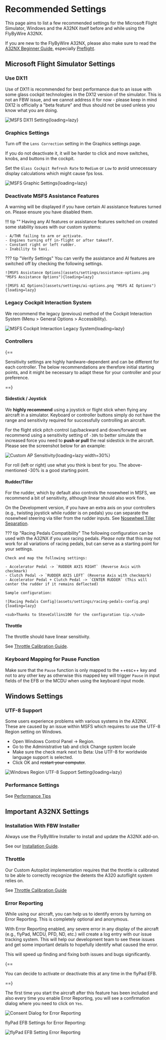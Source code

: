 # Recommended Settings

<style>
    .md-typeset .admonition.block, .md-typeset details.block {
        text-align: center;
    }
</style>

This page aims to list a few recommended settings for the Microsoft Flight Simulator, Windows and the A32NX itself before and while using the FlyByWire A32NX.

If you are new to the FlyByWire A32NX, please also make sure to read the [A32NX Beginner Guide](../pilots-corner/beginner-guide/overview.md), especially [Preflight](../pilots-corner/beginner-guide/preflight.md).

## Microsoft Flight Simulator Settings

### Use DX11

Use of DX11 is recommended for best performance due to an issue with some glass cockpit technologies in the DX12 version of the simulator. This is not an FBW issue, and we cannot address it for now - please keep in mind DX12 is officially a "beta feature" and thus should not be used unless you know what you are doing.

![MSFS DX11 Setting](assets/settings/msfs-dx11.png "MSFS DX11 Setting"){loading=lazy}

### Graphics Settings

Turn off the `Lens Correction` setting in the Graphics settings page.

If you do not deactivate it, it will be harder to click and move switches, knobs, and buttons in the cockpit.

Set the `Glass Cockpit Refresh Rate` to `Medium` or `Low` to avoid unnecessary display calculations which might cause fps loss.

![MSFS Graphic Settings](assets/settings/msfs-settings.png "MSFS Graphic Settings"){loading=lazy}

### Deactivate MSFS Assistance Features

A warning will be displayed if you have certain AI assistance features turned on. Please ensure you have disabled them.

!!! tip ""
    Having any AI features or assistance features switched on created some stability issues with our custom systems:

    - A/THR failing to arm or activate.
    - Engines turning off in-flight or after takeoff.
    - Constant right or left rudder.
    - Inability to taxi.

<!--![AI Settings New](assets/settings/ai-settings-new.png){loading=lazy}-->

??? tip "Verify Settings"
    You can verify the assistance and AI features are switched off by checking the following settings.

    ![MSFS Assistance Options](assets/settings/assistance-options.png "MSFS Assistance Options"){loading=lazy}

    ![MSFS AI Options](assets/settings/ai-options.png "MSFS AI Options"){loading=lazy}


### Legacy Cockpit Interaction System

We recommend the legacy (previous) method of the Cockpit Interaction System (Menu > General Options > Accessibility).

![MSFS Cockpit Interaction Legacy System](assets/settings/msfs-legacy-controls.png "MSFS Cockpit Interaction Legacy System"){loading=lazy}

### Controllers

{==

Sensitivity settings are highly hardware-dependent and can be different for each controller. The below recommendations are therefore initial starting points, and it might be necessary to adapt these for your controller and your preference.

==}

#### Sidestick / Joystick

We **highly recommend** using a joystick or flight stick when flying any aircraft in a simulator. Keyboard or controller buttons simply do not have the range and sensitivity required for successfully controlling an aircraft.

For the flight stick pitch control (up/backward and down/forward) we recommend using a sensitivity setting of `-30%` to better simulate the increased force you need to **push or pull** the real sidestick in the aircraft. Please see the screenshot below for an example:

![Custom AP Sensitivity](assets/feature-guides/sensitivity-custom-ap.png "Custom AP Sensitivity"){loading=lazy width=30%}

For roll (left or right) use what you think is best for you. The above-mentioned -30% is a good starting point.

#### Rudder/Tiller

For the rudder, which by default also controls the nosewheel in MSFS, we recommend a bit of sensitivity, although linear should also work fine.

On the Development version, if you have an extra axis on your controllers (e.g., twisting joystick while rudder is on pedals) you can separate the nosewheel steering via tiller from the rudder inputs. See [Nosewheel Tiller Separation](feature-guides/nw-tiller.md).

??? tip "Racing Pedals Compatibility"
    The following configuration can be used with the A32NX if you use racing pedals. *Please note* that this may not work for all variations of racing pedals, but can serve as a starting point for your settings.

    Check and map the following settings:
    
    - Accelerator Pedal -> `RUDDER AXIS RIGHT` (Reverse Axis with checkmark)
    - Clutch Pedal -> `RUDDER AXIS LEFT` (Reverse Axis with checkmark)
    - Accelerator Pedal + Clutch Pedal -> `CENTER RUDDER` (This will center the rudder if it remains deflected)
    
    Sample configuration:

    ![Racing Pedals Config](assets/settings/racing-pedals-config.png){loading=lazy}

    <sub>Thanks to SteveCollins100 for the configuration tip.</sub>

#### Throttle

The throttle should have linear sensitivity.

See [Throttle Calibration Guide](feature-guides/flypados3/throttle-calibration.md).

### Keyboard Mapping for Pause Function

Make sure that the `Pause` function is only mapped to the ++esc++ key and not to any other key as otherwise this mapped 
key will trigger `Pause` in input fields of the EFB or the MCDU when using the keyboard input mode. 

## Windows Settings

### UTF-8 Support

Some users experience problems with various systems in the A32NX. These are caused by an issue within MSFS which requires to use the UTF-8 Region setting on Windows.

- Open Windows Control Panel -> Region.
- Go to the Administrative tab and click Change system locale
- Make sure the check mark next to Beta: Use UTF-8 for worldwide language support is selected.
- Click OK and ~~restart your computer~~.

![Windows Region UTF-8 Support Setting](assets/settings/utf8-windows-setting.png "Windows Region UTF-8 Support Setting"){loading=lazy}

### Performance Settings

See [Performance Tips](support/performance-tips.md)

## Important A32NX Settings

### Installation With FBW Installer

Always use the FlyByWire Installer to install and update the A32NX add-on.

See our [Installation Guide](installation.md).

### Throttle

Our Custom Autopilot implementation requires that the throttle is calibrated to be able to correctly recognize the detents the A320 autoflight system relies on.

See [Throttle Calibration Guide](feature-guides/flypados3/throttle-calibration.md)

### Error Reporting

While using our aircraft, you can help us to identify errors by turning on Error Reporting. This is completely optional and anonymous.

With Error Reporting enabled, any severe error in any display of the aircraft (e.g., flyPad, MCDU, PFD, ND, etc.) will create a log entry with our issue tracking system. This will help our development team to see these issues and get some important details to hopefully identify what caused the error.

This will speed up finding and fixing both issues and bugs significantly.

{==

You can decide to activate or deactivate this at any time in the flyPad EFB.

==}

The first time you start the aircraft after this feature has been included and also every time you enable Error Reporting, you will see a confirmation dialog where you need to click on `Yes`.

![Consent Dialog for Error Reporting](assets/settings/error-reporting-consent.png "Consent Dialog for Error Reporting")

flyPad EFB Settings for Error Reporting:

![flyPad EFB Setting Error Reporting](assets/settings/efb-settings-atsuaoc-error-reporting.png "flyPad EFB Setting Error Reporting")
